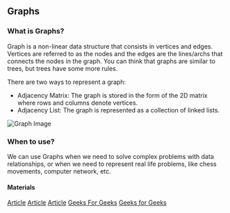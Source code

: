 ## Graphs

### What is Graphs?

Graph is a non-linear data structure that consists in vertices and edges. Vertices are referred to as the nodes
and the edges are the lines/archs that connects the nodes in the graph. You can think that graphs are similar to trees, but
trees have some more rules.

There are two ways to represent a graph:

- Adjacency Matrix: The graph is stored in the form of the 2D matrix where rows and columns denote vertices.
- Adjacency List: The graph is represented as a collection of linked lists.

![Graph Image](https://www.revista-programar.info/wp-content/uploads/2007/09/grafo-exemplo-1-768x460.gif)

### When to use?

We can use Graphs when we need to solve complex problems with data relationships, or when we need to
represent real life problems, like chess movements, computer network, etc.

#### Materials

[Article](https://www.revista-programar.info/artigos/grafos-1a-parte/#:~:text=Utilizar%20grafos%20%C3%A9%20de%20grande,representados%20atrav%C3%A9s%20de%20um%20grafo.)
[Article](https://www.programiz.com/dsa/graph)
[Article](https://ricardoborges.dev/data-structures-in-typescript-graph)
[Geeks For Geeks](https://www.geeksforgeeks.org/introduction-to-graphs-data-structure-and-algorithm-tutorials/)
[Geeks for Geeks](https://www.geeksforgeeks.org/graph-data-structure-and-algorithms/)
